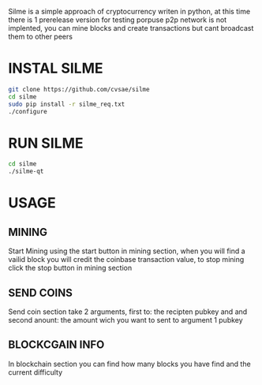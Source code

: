 Silme is a simple approach of cryptocurrency writen in python, at this time there is 1 prerelease version for testing porpuse p2p network is not implented, you can mine blocks and create transactions but cant broadcast them to other peers 

# INSTAL SILME
``` bash
git clone https://github.com/cvsae/silme
cd silme
sudo pip install -r silme_req.txt
./configure

```

# RUN SILME 
``` bash
cd silme
./silme-qt
```

# USAGE

## MINING

Start Mining using the start button in mining section, when you will find a vailid block you will credit the coinbase transaction value, to stop mining click the stop button in mining section

## SEND COINS

Send coin section take 2 arguments, first to: the recipten pubkey and and second anount: the amount wich you want to sent to argument 1 pubkey


## BLOCKCGAIN INFO

In blockchain section you can find how many blocks you have find and the current difficulty
